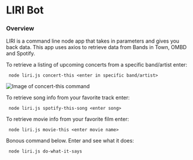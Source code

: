 # LIRI Bot

### Overview

LIRI is a command line node app that takes in parameters and gives you back data. This app uses axios to retrieve data from Bands in Town, OMBD and Spotify. 

To retrieve a listing of upcoming concerts from a specific band/artist enter:

``` node liri.js concert-this <enter in specific band/artist>```

![Image of concert-this command](images/concert-this_with_band.png)

To retrieve song info from your favorite track enter:

``` node liri.js spotify-this-song <enter song>```

To retrieve movie info from your favorite film enter:

``` node liri.js movie-this <enter movie name>```

Bonous command below. Enter and see what it does:

``` node liri.js do-what-it-says```